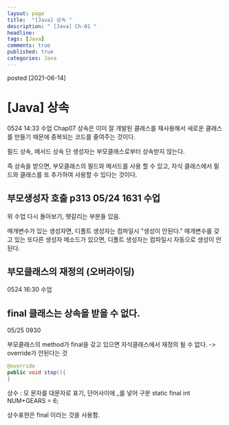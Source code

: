 ```yaml
---
layout: page
title:  "[Java] 상속 "
description: " [Java] Ch-01 "
headline: 
tags: [Java]
comments: true
published: true
categories: Java
---
```

posted [2021-06-14] 


# [Java] 상속
0524 14:33 수업 Chap07 
상속은 이미 잘 개발된 클래스를 재사용해서 새로운 클래스를 만들기 때문에 중복되는 코드를 줄여주는 것이다. 

필드 상속, 메서드 상속
단 생성자는 부모클래스로부터 상속받지 않는다. 

즉 상속을 받으면, 부모클래스의 필드와 메서드를 사용 할 수 있고, 자식 클래스에서 필드와 클래스를 또 추가하여 사용할 수 있다는 것이다. 

## 부모생성자 호출 p313 05/24 1631 수업 
위 수업 다시 돌아보기, 헷갈리는 부분들 있음. 

매개변수가 있는 생성자면, 디폴트 생성자는 컴파일시 "생성이 안된다." 
매개변수를 갖고 있는 또다른 생성자 메소드가 있으면, 디폴트 생성자는 컴파일시 자동으로 생성이 안된다. 

## 부모클래스의 재정의 (오버라이딩)
0524 16:30 수업


## final 클래스는 상속을 받을 수 없다. 
05/25 0930

부모클래스의 method가 final을 갖고 있으면 자식클래스에서 재정의 될 수 없다. -> override가 안된다는 것
```java
@override
public void stop(){
}
```


상수 : 모 문자를 대문자로 표기, 단어사이에 _를 넣어 구분
static final int NUM+GEARS = 6;

상수표현은 final 이라는 것을 사용함.

